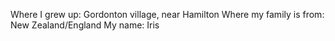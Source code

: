 Where I grew up: Gordonton village, near Hamilton
Where my family is from: New Zealand/England
My name: Iris